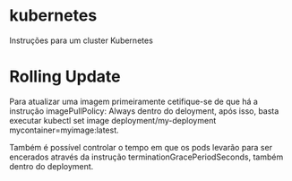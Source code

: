# kubernetes
Instruções para um cluster Kubernetes

# Rolling Update
Para atualizar uma imagem primeiramente cetifique-se de que há a instrução imagePullPolicy: Always dentro do deloyment, após isso, basta executar kubectl set image deployment/my-deployment mycontainer=myimage:latest.

Também é possível controlar o tempo em que os pods levarão para ser encerados através da instrução terminationGracePeriodSeconds, também dentro do deployment.
